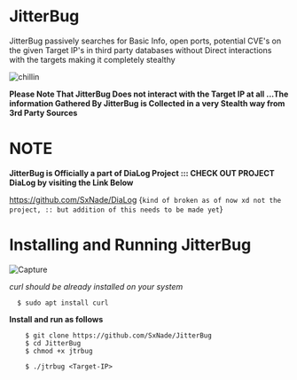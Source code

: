 # JitterBug
JitterBug passively searches for Basic Info, open ports, potential CVE's on the given Target IP's in third party databases without Direct interactions with the targets making it completely stealthy

![chillin](https://github.com/SxNade/JitterBug/blob/main/jtrbg.gif)

**Please Note That JitterBug Does not interact with the Target IP at all ...The information Gathered By JitterBug is Collected in a very Stealth way from 3rd Party Sources**


# NOTE

**JitterBug is Officially a part of DiaLog Project ::: CHECK OUT PROJECT DiaLog by visiting the Link Below**

https://github.com/SxNade/DiaLog   {`kind of broken as of now xd not the project, :: but addition of this needs to be made yet`}


# Installing and Running JitterBug

![Capture](https://github.com/SxNade/Cjunk/blob/main/jtrbug.gif)

*curl should be already installed on your system*

      $ sudo apt install curl

**Install and run as follows**


        $ git clone https://github.com/SxNade/JitterBug
        $ cd JitterBug
        $ chmod +x jtrbug
        
        $ ./jtrbug <Target-IP>

